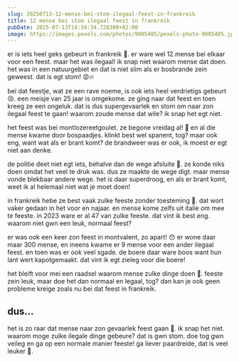 ```yaml
---
slug: 20250713-12-mense-bei-stom-ilegaal-feest-in-frankreik
title: 12 mense bei stom ilegaal feest in frankreik
pubDate: 2025-07-13T14:34:34.728300+02:00
image: https://images.pexels.com/photos/9005485/pexels-photo-9005485.jpeg?auto=compress&cs=tinysrgb&dpr=2&h=650&w=940
---
```

er is iets heel geks gebeurt in frankreik 🤯. er ware wel 12.mense bei elkaar voor een feest. maar het was ilegaal! ik snap niet waarom mense dat doen. het was in een natuurgebiet en dat is niet slim als er bosbrande zein geweest. dat is egt stom! 😡🔥

bei dat feestje, wat ze een rave noeme, is ook iets heel verdrietigs gebeurt 😢. een meisje van 25 jaar is omgekome. ze ging naar dat feest en toen kreeg ze een ongeluk. dat is dus supergevaarlek en stom om naar zon ilegaal feest te gaan! waarom zoude mense dat wile? ik snap het egt niet.

het feest was bei montlozereetgoulet. ze begone vreidag al! 🤨 en al die mense kwame door bospaadjes. klinkt best wel spanent, tog? maar ook eng, want wat als er brant komt? de brandweer was er ook, ik moest er egt niet aan denke. 

de politie deet niet egt iets, behalve dan de wege afsluite 🙈. ze konde niks doen omdat het veel te druk was. dus ze maakte de wege digt. maar mense vonde blekbaar andere wege. het is daar superdroog, en als er brant komt, weet ik al helemaal niet wat je moet doen!

in frankreik hebe ze best vaak zulke feeste zonder toesteming 😤. dat wort vaker gedaan in het voor en najaar. en mense kome zelfs uit italie om mee te feeste. in 2023 ware er al 47 van zulke feeste. dat vint ik best eng. waarom niet gwn een leuk, normaal feest?

er was ook een keer zon feest in montvalent, zo apart! 😯 er wone daar maar 300 mense, en ineens kwame er 9 mense voor een ander ilegaal feest. en toen was er ook veel sgade. de boere daar ware boos want hun lant wert kapotgemaakt. dat vint ik egt zieleg voor die boere!

het bleift voor mei een raadsel waarom mense zulke dinge doen 🚫. feeste zein leuk, maar doe het dan normaal en legaal, tog? dan kan je ook geen probleme kreige zoals nu bei dat feest in frankreik.

## dus...

het is zo raar dat mense naar zon gevaarlek feest gaan 🤷. ik snap het niet. waarom moge zulke ilegale dinge gebeure? dat is gwn stom. doe tog gwn veileg en ga op een normale manier feeste! ga liever paardreide, dat is veel leuker 🐴.
